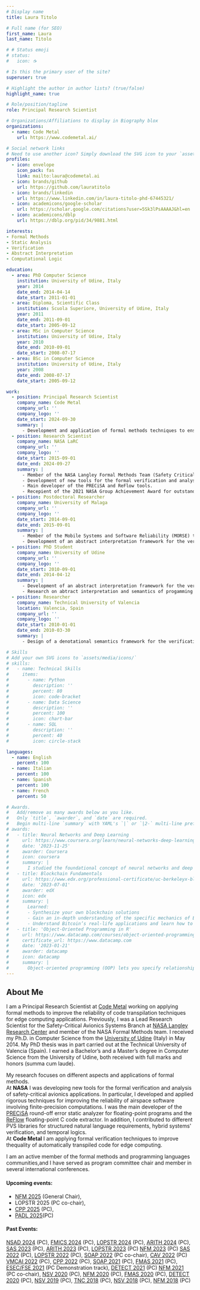 ```yaml
---
# Display name
title: Laura Titolo

# Full name (for SEO)
first_name: Laura
last_name: Titolo

# # Status emoji
# status:
#   icon: ☕️

# Is this the primary user of the site?
superuser: true

# Highlight the author in author lists? (true/false)
highlight_name: true

# Role/position/tagline
role: Principal Research Scientist

# Organizations/Affiliations to display in Biography blox
organizations:
  - name: Code Metal
    url: https://www.codemetal.ai/

# Social network links
# Need to use another icon? Simply download the SVG icon to your `assets/media/icons/` folder.
profiles:
  - icon: envelope
    icon_pack: fas
    link: mailto:laura@codemetal.ai
  - icon: brands/github
    url: https://github.com/lauratitolo
  - icon: brands/linkedin
    url: https://www.linkedin.com/in/laura-titolo-phd-67445321/
  - icon: academicons/google-scholar
    url: https://scholar.google.com/citations?user=5Sk3lPsAAAAJ&hl=en
  - icon: academicons/dblp
    url: https://dblp.org/pid/34/9881.html

interests:
- Formal Methods
- Static Analysis
- Verification
- Abstract Interpretation
- Computational Logic

education:
  - area: PhD Computer Science
    institution: University of Udine, Italy
    year: 2014
    date_end: 2014-04-14
    date_start: 2011-01-01
  - area: Diploma, Scientific Class
    institution: Scuola Superiore, University of Udine, Italy
    year: 2011
    date_end: 2011-09-01
    date_start: 2005-09-12
  - area: MSc in Computer Science
    institution: University of Udine, Italy
    year: 2010
    date_end: 2010-09-01
    date_start: 2008-07-17
  - area: BSc in Computer Science
    institution: University of Udine, Italy
    year: 2008
    date_end: 2008-07-17
    date_start: 2005-09-12

work:
  - position: Principal Research Scientist
    company_name: Code Metal
    company_url: ''
    company_logo: ''
    date_start: 2024-09-30
    summary: |
      - Development and application of formal methods techniques to ensure the quality of transpiled code for edge computing applications.
  - position: Research Scientist
    company_name: NASA LaRC
    company_url: ''
    company_logo: ''
    date_start: 2015-09-01
    date_end: 2024-09-27
    summary: |
      - Member of the NASA Langley Formal Methods Team (Safety Critical Avionics Systems Branch).
      - Development of new tools for the formal verification and analysis of safety-critical avionics applications.
      - Main developer of the PRECiSA and ReFlow tools.
      - Recepient of the 2021 NASA Group Achievement Award for outstanding contributions verifying the Compact Position Reporting Algorithm to support safety of Automatic Dependent Surveillance-Broadcast in the National Airspace System.
  - position: Postdoctoral Researcher
    company_name: University of Malaga
    company_url: ''
    company_logo: ''
    date_start: 2014-09-01
    date_end: 2015-09-01
    summary: |
      - Member of the Mobile Systems and Software Reliability (MORSE) team.
      - Development of an abstract interpretation framework for the verification of hybrid  concurrent constraint programs (hy-tccp).
  - position: PhD Student
    company_name: University of Udine
    company_url: ''
    company_logo: ''
    date_start: 2010-09-01
    date_end: 2014-04-12
    summary: |
      - Development of an abstract interpretation framework for the verification of temporal concurrent constraint programs (tccp).
      - Research on abtract interpretation and semantics of progamming languages.
  - position: Researcher
    company_name: Technical University of Valencia
    location: Valencia, Spain
    company_url: ''
    company_logo: ''
    date_start: 2010-01-01
    date_end: 2010-03-30
    summary: |
      - Design of a denotational semantics framework for the verification of temporal concurrent constraint programs (tccp).

# Skills
# Add your own SVG icons to `assets/media/icons/`
# skills:
#   - name: Technical Skills
#     items:
#       - name: Python
#         description: ''
#         percent: 80
#         icon: code-bracket
#       - name: Data Science
#         description: ''
#         percent: 100
#         icon: chart-bar
#       - name: SQL
#         description: ''
#         percent: 40
#         icon: circle-stack

languages:
  - name: English
    percent: 100
  - name: Italian
    percent: 100
  - name: Spanish
    percent: 100
  - name: French
    percent: 50

# Awards.
#   Add/remove as many awards below as you like.
#   Only `title`, `awarder`, and `date` are required.
#   Begin multi-line `summary` with YAML's `|` or `|2-` multi-line prefix and indent 2 spaces below.
# awards:
#   - title: Neural Networks and Deep Learning
#     url: https://www.coursera.org/learn/neural-networks-deep-learning
#     date: '2023-11-25'
#     awarder: Coursera
#     icon: coursera
#     summary: |
#       I studied the foundational concept of neural networks and deep learning. By the end, I was familiar with the significant technological trends driving the rise of deep learning; build, train, and apply fully connected deep neural networks; implement efficient (vectorized) neural networks; identify key parameters in a neural network’s architecture; and apply deep learning to your own applications.
#   - title: Blockchain Fundamentals
#     url: https://www.edx.org/professional-certificate/uc-berkeleyx-blockchain-fundamentals
#     date: '2023-07-01'
#     awarder: edX
#     icon: edx
#     summary: |
#       Learned:
#       - Synthesize your own blockchain solutions
#       - Gain an in-depth understanding of the specific mechanics of Bitcoin
#       - Understand Bitcoin’s real-life applications and learn how to attack and destroy Bitcoin, Ethereum, smart contracts and Dapps, and alternatives to Bitcoin’s Proof-of-Work consensus algorithm
#   - title: 'Object-Oriented Programming in R'
#     url: https://www.datacamp.com/courses/object-oriented-programming-with-s3-and-r6-in-r
#     certificate_url: https://www.datacamp.com
#     date: '2023-01-21'
#     awarder: datacamp
#     icon: datacamp
#     summary: |
#       Object-oriented programming (OOP) lets you specify relationships between functions and the objects that they can act on, helping you manage complexity in your code. This is an intermediate level course, providing an introduction to OOP, using the S3 and R6 systems. S3 is a great day-to-day R programming tool that simplifies some of the functions that you write. R6 is especially useful for industry-specific analyses, working with web APIs, and building GUIs.
---
```


## About Me
I am a Principal Research Scientist at [Code Metal](https://www.codemetal.ai/) working on applying formal methods to improve the reliability of code transpilation techniques for edge computing applications.
Previously, I was a Lead Research Scientist for the Safety-Critical Avionics Systems Branch at [NASA Langley Research Center](https://www.nasa.gov/langley) and member of the NASA Formal Methods team.
I received my Ph.D. in Computer Science from the [University of Udine](https://www.uniud.it/en/uniud-international?set_language=en) (Italy) in May 2014. My PhD thesis was in part carried out at the Technical University of Valencia (Spain).
I earned a Bachelor’s and a Master’s degree in Computer Science from the University of Udine, both received with full marks and honors (summa cum laude).

My research focuses on different aspects and applications of formal methods.<br>
At <b>NASA</b> I was developing new tools for the formal verification and analysis of safety-critical avionics applications. In particular, I developed and applied rigorous techniques for improving the reliability of airspace software involving finite-precision computations.
I was the main developer of the [PRECiSA](https://github.com/nasa/PRECiSA) round-off error static analyzer for floating-point programs and the [ReFlow](https://github.comnasa/reflow) floating-point C code extractor. 
In addition, I contributed to different PVS libraries for structured natural language requirements, hybrid systems' verification, and temporal logics.<br>
At <b>Code Metal</b> I am applying formal verification techniques to improve thequality of automatically transpiled code for edge computing. 

I am an active member of the formal methods and programming languages communities,and I have served as program committee chair and member in several international conferences.
#### Upcoming events:
  - [NFM 2025](https://shemesh.larc.nasa.gov/nfm2025/) (General   Chair),
  - LOPSTR 2025 (PC co-chair),
  - [CPP 2025](https://popl25.sigplan.org/home/CPP-2025) (PC),
  - [PADL 2025](https://popl25.sigplan.org/home/PADL-2025)(PC)
#### Past Events:
[NSAD 2024](https://2024.splashcon.org/home/nsad-2024) (PC),
[FMICS 2024](https://fmics.inria.fr/2024/) (PC),
[LOPSTR 2024](https://lopstr.github.io/2024/) (PC),
[ARITH 2024](https://www.ac.uma.es/arith2024/index.html) (PC),
[SAS 2023](https://conf.researchr.org/home/sas-2023) (PC),
[ARITH 2023](https://arith2023.arithsymposium.org) (PC),
[LOPSTR 2023](https://lopstr.github.io/2023/) (PC)
[NFM 2023](https://conf.researchr.org/home/nfm-2023) (PC)
[SAS 2022](https://2022.splashcon.org/home/sas-2022#Home) (PC),
[LOPSTR 2022](https://lopstr2022.webs.upv.es) (PC),
[SOAP 2022](https://pldi22.sigplan.org/home/SOAP-2022) (PC   co-chair),
[CAV 2022](http://i-cav.org/2022/) (PC)
[VMCAI 2022](https://popl22.sigplan.org/home/VMCAI-2022) (PC),
[CPP 2022](https://popl22.sigplan.org/home/CPP-2022) (PC),
[SOAP 2021](https://pldi21.sigplan.org/home/SOAP-2021) (PC),
[FMAS 2021](https://fmasworkshop.github.io/FMAS2021/) (PC),
[ESEC/FSE 2021](https://2021.esec-fse.org) (PC Demonstration   track),
[DETECT 2021](https://detect.ensma.fr/2021/) (PC)
[NFM 2021](https://shemesh.larc.nasa.gov/nfm2021/) (PC co-chair),
[NSV 2020](https://nsv2020.github.io) (PC),
[NFM 2020](https://ti.arc.nasa.gov/events/nfm-2020/) (PC),
[FMAS 2020](https://fmasworkshop.github.io/FMAS2020/) (PC),
[DETECT 2020](https://detect.ensma.fr/2020/) (PC),
[NSV 2019](https://nsv19.mpi-sws.org) (PC),
[TNC 2018](https://perso.univ-perp.fr/nasrine.damouche/TNC%2718/)   (PC),
[NSV 2018](https://nsv-2018.github.io/nsv2018/committee.html)   (PC),
[NFM 2018](https://shemesh.larc.nasa.gov/NFM2018/) (PC)